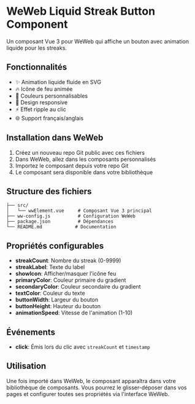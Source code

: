 # WeWeb Liquid Streak Button Component

Un composant Vue 3 pour WeWeb qui affiche un bouton avec animation liquide pour les streaks.

## Fonctionnalités

- ✨ Animation liquide fluide en SVG
- 🔥 Icône de feu animée
- 🎨 Couleurs personnalisables
- 📱 Design responsive
- ⚡ Effet ripple au clic
- 🌐 Support français/anglais

## Installation dans WeWeb

1. Créez un nouveau repo Git public avec ces fichiers
2. Dans WeWeb, allez dans les composants personnalisés
3. Importez le composant depuis votre repo Git
4. Le composant sera disponible dans votre bibliothèque

## Structure des fichiers

```
├── src/
│   └── wwElement.vue     # Composant Vue 3 principal
├── ww-config.js          # Configuration WeWeb
├── package.json          # Dépendances
└── README.md            # Documentation
```

## Propriétés configurables

- **streakCount**: Nombre du streak (0-9999)
- **streakLabel**: Texte du label
- **showIcon**: Afficher/masquer l'icône feu
- **primaryColor**: Couleur primaire du gradient
- **secondaryColor**: Couleur secondaire du gradient
- **textColor**: Couleur du texte
- **buttonWidth**: Largeur du bouton
- **buttonHeight**: Hauteur du bouton
- **animationSpeed**: Vitesse de l'animation (1-10)

## Événements

- **click**: Émis lors du clic avec `streakCount` et `timestamp`

## Utilisation

Une fois importé dans WeWeb, le composant apparaîtra dans votre bibliothèque de composants. Vous pourrez le glisser-déposer dans vos pages et configurer toutes ses propriétés via l'interface WeWeb.